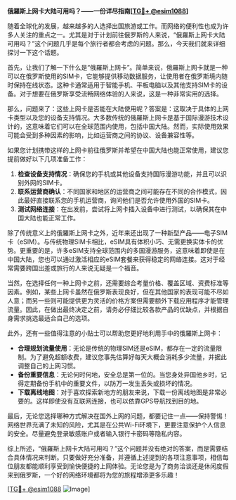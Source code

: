 **俄羅斯上网卡大陆可用吗？——一份详尽指南[[TG💪+ @esim1088](https://t.me/s/esim1088)]**

随着全球化的发展，越来越多的人选择出国旅游或工作。而网络的便利性也成为许多人关注的重点之一。尤其是对于计划前往俄罗斯的人来说，“俄羅斯上网卡大陆可用吗？”这个问题几乎是每个旅行者都会考虑的问题。那么，今天我们就来详细探讨一下这个话题。

首先，让我们了解一下什么是“俄羅斯上网卡”。简单来说，俄羅斯上网卡就是一种可以在俄罗斯使用的SIM卡，它能够提供移动数据服务，让使用者在俄罗斯境内随时保持在线状态。这种卡通常适用于智能手机、平板电脑以及其他支持SIM卡的设备。对于想要在俄罗斯享受流畅网络体验的人来说，这是一种非常实用的选择。

那么，问题来了：这些上网卡是否能在大陆使用呢？答案是：这取决于具体的上网卡类型以及您的设备支持情况。大多数传统的俄羅斯上网卡是基于国际漫游技术设计的，这意味着它们可以在全球范围内使用，包括中国大陆。然而，实际使用效果可能会受到多种因素的影响，比如运营商之间的协议、设备兼容性等。

如果您计划携带这样的上网卡前往俄罗斯并希望在中国大陆也能正常使用，建议您提前做好以下几项准备工作：

1. **检查设备支持情况**：确保您的手机或其他设备支持国际漫游功能，并且可以识别外网的SIM卡。
2. **联系运营商确认**：不同国家和地区的运营商之间可能存在不同的合作模式，因此最好直接联系您的手机运营商，询问他们是否允许使用外国的SIM卡。
3. **测试网络连接**：在出发前，尝试将上网卡插入设备中进行测试，以确保其在中国大陆也能正常工作。

除了传统意义上的俄羅斯上网卡之外，近年来还出现了一种新型产品——电子SIM卡（eSIM）。与传统物理SIM卡相比，eSIM具有体积小巧、无需更换实体卡的优势。更重要的是，许多eSIM支持全球范围内的多国漫游服务，这意味着即使是在中国大陆，您也可以通过激活相应的eSIM套餐来获得稳定的网络连接。这对于经常需要跨国出差或旅行的人来说无疑是一个福音。

当然，在选择任何一种上网卡之前，还需要综合考量价格、覆盖区域、资费标准等因素。例如，某些上网卡虽然在俄罗斯表现良好，但在其他国家的表现可能不尽如人意；而另一些则可能提供更为灵活的价格方案但需要额外下载应用程序才能管理流量。因此，在做出最终决定之前，请务必仔细比较各款产品的优缺点，并根据自身需求挑选最适合自己的选项。

此外，还有一些值得注意的小贴士可以帮助您更好地利用手中的俄羅斯上网卡：

- **合理规划流量使用**：无论是传统的物理SIM还是eSIM，都存在一定的流量限制。为了避免超额收费，建议您事先估算好每天大概会消耗多少流量，并据此调整自己的上网习惯。
- **备份重要信息**：无论何时何地，安全总是第一位的。当您身处异国他乡时，记得定期备份手机中的重要文件，以防万一发生丢失或损坏的情况。
- **下载离线地图**：对于喜欢探索新地方的朋友来说，下载一份离线地图是非常必要的。这样即使没有互联网连接，也可以依靠GPS导航找到目的地。

最后，无论您选择哪种方式解决在国外上网的问题，都要记住一点——保持警惕！网络世界充满了未知的风险，尤其是在公共Wi-Fi环境下，更要注意保护个人信息的安全。尽量避免登录敏感账户或者输入银行卡密码等隐私内容。

综上所述，“俄羅斯上网卡大陆可用吗？”这个问题并没有绝对的答案，而是需要结合具体情况来判断。只要做好充分准备，并遵循上述提到的各项注意事项，相信每位朋友都能顺利享受到愉快便捷的上网体验。无论您是为了商务洽谈还是休闲度假来到俄罗斯，一个好的网络环境都将为您的旅程增添更多乐趣！

[[TG💪+ @esim1088](https://t.me/s/esim1088) ![Image](https://i.postimg.cc/4NQfJmqS/Snipaste-2025-05-13-00-14-12.png)]